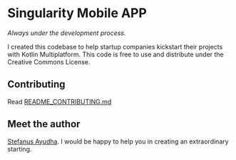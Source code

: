# Singularity Mobile APP
*Always under the development process.*

I created this codebase to help startup companies kickstart their projects with Kotlin Multiplatform.
This code is free to use and distribute under the Creative Commons License.

## Contributing
Read [README_CONTRIBUTING.md](README_CONTRIBUTING.md)

## Meet the author
[Stefanus Ayudha](https://www.linkedin.com/in/stefanus-ayudha-447a98b5/).
I would be happy to help you in creating an extraordinary starting.

  
